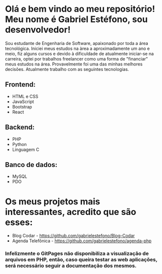 # Olá e bem vindo ao meu repositório! Meu nome é Gabriel Estéfono, sou desenvolvedor!

Sou estudante de Engenharia de Software, apaixonado por toda a área tecnológica. Iniciei meus estudos na àrea a aproximadamente um ano e meio, fiz alguns cursos e devido à dificuldade de atualmente iniciar-se na carreira, optei por trabalhos freelancer como uma forma de "financiar" meus estudos na área. Provavelmente foi uma das minhas melhores decisões.
Atualmente trabalho com as seguintes tecnologias.
## Frontend:
  * HTML e CSS
  * JavaScript
  * Bootstrap
  * React
## Backend:
  * PHP
  * Python
  * Linguagem C
## Banco de dados:
  * MySQL
  * PDO
  
  
# Os meus projetos mais interessantes, acredito que são esses: 
  * Blog Codar - https://github.com/gabrielestefono/Blog-Codar
  * Agenda Telefônica - https://github.com/gabrielestefono/agenda-php
### Infelizmente o GitPages não disponibiliza a visualização de arquivos em PHP, então, caso queira testar as web aplicações, será necessário seguir a documentação dos mesmos.

